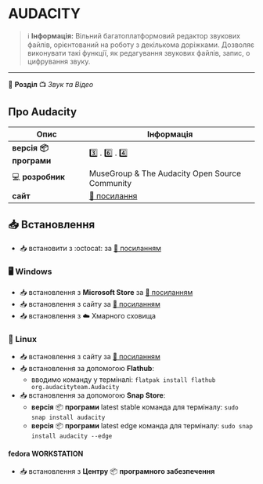 # AUDACITY


> :information_source: **Інформація:** Вільний багатоплатформовий редактор звукових файлів, орієнтований на роботу з декількома доріжками. Дозволяє виконувати такі функції, як редагування звукових файлів, запис, о цифрування звуку.

---

:open_file_folder: **Розділ** :tv: *Звук та Відео*

## Про Audacity

| Опис | Інформація |
| ---- | ---------- |
| **версія :package: програми** | :three: . :six: . :four: |
| :computer: **розробник** | MuseGroup &amp; The Audacity Open Source Community |
| **сайт** | [:link: посилання](https://www.audacityteam.org) |

## :inbox_tray: Встановлення

- :inbox_tray: встановити з :octocat: за [:link: посиланням](https://github.com/audacity/audacity/releases)

### :desktop_computer: Windows

- :inbox_tray: встановлення з **Microsoft Store** за [:link: посиланням](https://apps.microsoft.com/store/detail/audacity/XP8K0J757HHRDW)
- :inbox_tray: встановлення з сайту за [:link: посиланням](https://www.audacityteam.org/download/windows/)
- :inbox_tray: встановлення з :cloud: Хмарного сховища

### :penguin: Linux

- :inbox_tray: встановлення з сайту за [:link: посиланням](https://www.audacityteam.org/download/linux/)
- :inbox_tray: встановлення за допомогою **Flathub**:
  - вводимо команду у терміналі: `flatpak install flathub org.audacityteam.Audacity`
- :inbox_tray: встановлення за допомогою **Snap Store**:
  - **версія** :package: **програми** latest stable команда для терміналу: `sudo snap install audacity`
  - **версія** :package: **програми** latest edge команда для терміналу: `sudo snap install audacity --edge`

#### fedora WORKSTATION

- :inbox_tray: встановлення з **Центру** :package: **програмного забезпечення**
